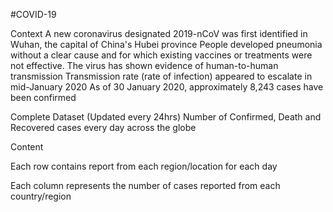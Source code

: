 #COVID-19 

Context
A new coronavirus designated 2019-nCoV was first identified in Wuhan, the capital of China's Hubei province
People developed pneumonia without a clear cause and for which existing vaccines or treatments were not effective.
The virus has shown evidence of human-to-human transmission
Transmission rate (rate of infection) appeared to escalate in mid-January 2020
As of 30 January 2020, approximately 8,243 cases have been confirmed

Complete Dataset (Updated every 24hrs)
Number of Confirmed, Death and Recovered cases every day across the globe

Content

Each row contains report from each region/location for each day

Each column represents the number of cases reported from each country/region



